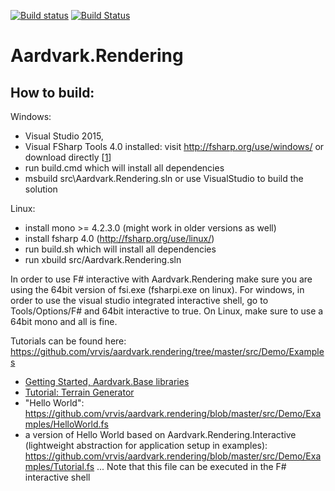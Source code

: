 [![Build status](https://ci.appveyor.com/api/projects/status/oqg1tw2ax1jl8qjx/branch/master?svg=true)](https://ci.appveyor.com/project/haraldsteinlechner/aardvark-rendering/branch/master)
[![Build Status](https://travis-ci.org/vrvis/aardvark.rendering.svg?branch=master)](https://travis-ci.org/vrvis/aardvark.rendering)

# Aardvark.Rendering

How to build:
------

Windows:
- Visual Studio 2015,
- Visual FSharp Tools 4.0 installed: visit http://fsharp.org/use/windows/ or download directly [[1]]
- run build.cmd which will install all dependencies
- msbuild src\Aardvark.Rendering.sln or use VisualStudio to build the solution

Linux:
- install mono >= 4.2.3.0 (might work in older versions as well)
- install fsharp 4.0 (http://fsharp.org/use/linux/)
- run build.sh which will install all dependencies
- run xbuild src/Aardvark.Rendering.sln

In order to use F# interactive with Aardvark.Rendering make sure you are using the 64bit version of fsi.exe (fsharpi.exe on linux). 
For windows, in order to use the visual studio integrated interactive shell, go to Tools/Options/F#  and 64bit interactive to true.
On Linux, make sure to use a 64bit mono and all is fine.

Tutorials can be found here:
https://github.com/vrvis/aardvark.rendering/tree/master/src/Demo/Examples
- [Getting Started, Aardvark.Base libraries](https://github.com/vrvis/aardvark/wiki)
- [Tutorial: Terrain Generator](https://aszabo314.github.io/stuff/terraingenerator.html)
- "Hello World": https://github.com/vrvis/aardvark.rendering/blob/master/src/Demo/Examples/HelloWorld.fs
- a version of Hello World based on Aardvark.Rendering.Interactive (lightweight abstraction for application setup in examples): https://github.com/vrvis/aardvark.rendering/blob/master/src/Demo/Examples/Tutorial.fs ... Note that this file can be executed in the F# interactive shell



[1]: https://www.microsoft.com/en-us/download/details.aspx?id=48179


